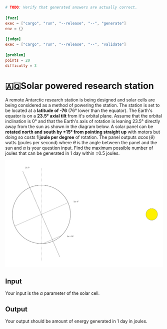 ```toml
# TODO: Verify that generated answers are actually correct. 

[fuzz]
exec = ["cargo", "run", "--release", "--", "generate"]
env = {}

[judge]
exec = ["cargo", "run", "--release", "--", "validate"]

[problem]
points = 20
difficulty = 3
```

# 🇦🇶Solar powered research station
A remote Antarctic research station is being designed and solar cells are being considered as a method of powering the station. The station is set to be located at a **latitude of -76** (76° lower than the equator). The Earth's equator is on a **23.5° axial tilt** from it's orbital plane. Assume that the orbital inclination is 0° and that the Earth's axis of rotation is leaning 23.5° directly away from the sun as shown in the diagram below. A solar panel can be **rotated north and south by ±15° from pointing straight up** with motors but doing so costs **1 joule per degree** of rotation. The panel outputs $\alpha\cos(\theta)$ watts (joules per second) where $\theta$ is the angle between the panel and the sun and $\alpha$ is your question input. Find the maximum possible number of joules that can be generated in 1 day within ±0.5 joules.

![diagram](diagram.png)

## Input
Your input is the $\alpha$ parameter of the solar cell.

## Output
Your output should be amount of energy generated in 1 day in joules.
